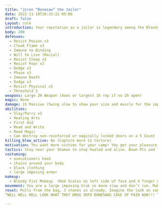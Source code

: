 ```yaml
---
title: "Jiren “Bonesaw” the Jailor"
date: 2022-11-10T10:33:21-05:00
draft: false
Layout: role
introduction: Your reputation as a jailor is legendary among the Bloody Fist. You are known for your brutal ways of blood sacrifice. Most Uruks don’t care for the levels you will go to prove your devotion, but no one will question it or stop you. The warlord favors your methods because they bring results. If anyone questions for will or insults you, then you show them why they call you Bonesaw…
body: 200
defenses: 
  - Resist Poison x3
  - Cloak Flame x3 
  - Immune to Binding
  - Will to Live (Racial)
  - Resist Sleep x3
  - Resist Fear x3
  - Dodge x3
  - Phase x3
  - Immune Death
  - Dodge x3
  - Resist Physical x5
  - Threshold 5
weapons: Large 2H Weapon (Axes or largest 1h rep if no 2h open)
magic: None
damage: 15 Massive (Swing slow to show your size and muscle for the impact)
abilities: 
  - Slay/Parry x3
  - Healing Arts
  - First Aid
  - Read and Write
  - Read Magic
  - Can destroy non-reinforced or magically locked doors on a 5 Count (1 I Shatter This Door....)
killing_blow_active: No (Capture more to torture)
motivation: You want more victims for your camp! You get your pleasure from inflicting pain on others. You are very sadistic and laugh at the most inappropriate moments. Find a way to insult the players while you fight to enrage them more. 
tactics: Stay near your Shaman to stay healed and alive. Down PCs and leave them, the Shamans will take care of them to be tortured.
costuming:
  - executioners hood 
  - chains around your body
  - black clothing
  - large imposing armor
makeup: 
  - Bloody Fist Makeup  (Red Scales on left side of face and 4 finger mark warpaint on right side of face)
movement: You are a large imposing Uruk so move slow and don’t run. Make your movements very dramatic and big.
reset: Pulls from the bag, 3 stones in already. Imagine the look on someone’s face if it’s the person who killed him and then he shows up at the black site captured
“WELL WELL WELL LOOK WHAT THEY DRUG INTO BONESAWS CAGE OF PAIN NOW!!! TIME FOR PAYBACK! “

---
```

